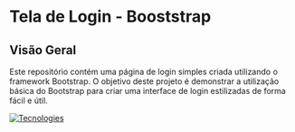 # Tela de Login - Booststrap

## Visão Geral
Este repositório contém uma página de login simples criada utilizando o framework Bootstrap. O objetivo deste projeto é demonstrar a utilização básica do Bootstrap para criar uma interface de login estilizadas de forma fácil e útil.


[![Tecnologies](https://skillicons.dev/icons?i=bootstrap)](https://skillicons.dev)
